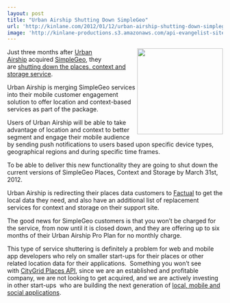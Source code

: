 ```yaml
---
layout: post
title: "Urban Airship Shutting Down SimpleGeo"
url: 'http://kinlane.com/2012/01/12/urban-airship-shutting-down-simplegeo/'
image: 'http://kinlane-productions.s3.amazonaws.com/api-evangelist-site/blog/simplegeo (1).jpg'
---
```


[<img class="aligncenter size-full wp-image-481" title="simplegeo (1)" src="http://www.citygridmedia.com/developer/wp-content/uploads/2012/01/simplegeo-1.jpg" alt="" width="200" align="right" />][1]Just three months after [Urban Airship][2] acquired [SimpleGeo][1], they are [shutting down the places, context and storage service][3].

Urban Airship is merging SimpleGeo services into their mobile customer engagement solution to offer location and context-based services as part of the package.

Users of Urban Airship will be able to take advantage of location and context to better segment and engage their mobile audience by sending push notifications to users based upon specific device types, geographical regions and during specific time frames.

To be able to deliver this new functionality they are going to shut down the current versions of SimpleGeo Places, Context and Storage by March 31st, 2012.

Urban Airship is redirecting their places data customers to [Factual][4] to get the local data they need, and also have an additional list of replacement services for context and storage on their support site.

The good news for SimpleGeo customers is that you won’t be charged for the service, from now until it is closed down, and they are offering up to six months of their Urban Airship Pro Plan for no monthly charge.

This type of service shuttering is definitely a problem for web and mobile app developers who rely on smaller start-ups for their places or other related location data for their applications.  Something you won’t see with [CityGrid Places API][5], since we are an established and profitable company, we are not looking to get acquired, and we are actively investing in other start-ups  who are building the next generation of [local, mobile and social applications][6].

   [1]: https://simplegeo.com/ (SimpleGeo)
   [2]: http://urbanairship.com/ (Urban Airship)
   [3]: http://urbanairship.com/blog/2012/01/12/update-on-our-plan-to-integrate-location-and-context-services-into-our-push-messaging-platform/ (shutting down the places, context and storage service)
   [4]: http://www.factual.com/ (Factual)
   [5]: http://docs.citygridmedia.com/display/citygridv2/Places%20API (CityGrid Places API)
   [6]: http://developer.citygridmedia.com/ (local, mobile and social applications)
